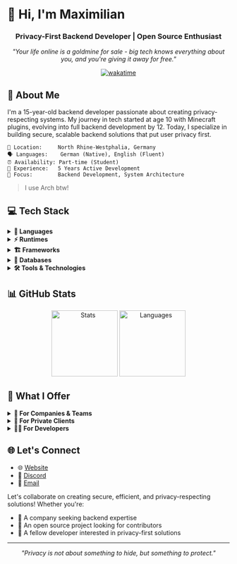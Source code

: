 # 👋 Hi, I'm Maximilian

<div align="center">

### Privacy-First Backend Developer | Open Source Enthusiast
*"Your life online is a goldmine for sale - big tech knows everything about you, and you're giving it away for free."*

[![wakatime](https://wakatime.com/badge/user/0ad8b047-7281-4bfc-9153-e679a73273f3/project/66e3e74d-0baf-4313-b02a-e37be2c693a8.svg)](https://wakatime.com/badge/user/0ad8b047-7281-4bfc-9153-e679a73273f3/project/66e3e74d-0baf-4313-b02a-e37be2c693a8)

</div>

## 🚀 About Me
I'm a 15-year-old backend developer passionate about creating privacy-respecting systems. My journey in tech started at age 10 with Minecraft plugins, evolving into full backend development by 12. Today, I specialize in building secure, scalable backend solutions that put user privacy first.

```plaintext
📍 Location:     North Rhine-Westphalia, Germany
🗣️ Languages:    German (Native), English (Fluent)
⏰ Availability: Part-time (Student)
💼 Experience:   5 Years Active Development
🎯 Focus:        Backend Development, System Architecture
```
> I use Arch btw!

## 💻 Tech Stack
<div align="left">
  <details >
    <summary><b>🔧 Languages</b></summary>
    <br>
    <img src="https://skillicons.dev/icons?i=ts,js,kotlin,java&theme=dark" alt="Languages"/>
  </details>

  <details >
    <summary><b>⚡ Runtimes</b></summary>
    <br>
    <img src="https://skillicons.dev/icons?i=nodejs,bun&theme=dark" alt="Runtimes"/>
  </details>

  <details >
    <summary><b>🏗️ Frameworks</b></summary>
    <br>
    <img src="https://skillicons.dev/icons?i=solidjs,nextjs,nuxtjs&theme=dark" alt="Frameworks"/>
  </details>

  <details >
    <summary><b>💾 Databases</b></summary>
    <br>
    <img src="https://skillicons.dev/icons?i=supabase,postgres,mysql&theme=dark" alt="Databases"/>
  </details>

  <details >
    <summary><b>🛠️ Tools & Technologies</b></summary>
    <br>
    <img src="https://skillicons.dev/icons?i=git,linux,docker&theme=dark" alt="Tools"/>
  </details>
</div>

## 📊 GitHub Stats
<div align="center">
  <img height="150em" src="https://github-readme-stats.vercel.app/api?username=GuthmannDev&show_icons=true&theme=dark&include_all_commits=true&count_private=true" alt="Stats"/>
  <img height="150em" src="https://github-readme-stats.vercel.app/api/top-langs/?username=GuthmannDev&layout=compact&theme=dark" alt="Languages"/>
</div>

## 🌟 What I Offer

<details >
  <summary><b>🏢 For Companies & Teams</b></summary>
  
  - 🏗️ Scalable backend architectures
  - 🔒 Security-first development
  - 📈 Performance-oriented solutions
</details>

<details>
  <summary><b>👥 For Private Clients</b></summary>
  
  - 🎯 Custom privacy-focused solutions
  - 🤝 Clear communication
  - 🔧 Reliable implementations
</details>

<details >
  <summary><b>👨‍💻 For Developers</b></summary>
  
  - 🌟 Clean, documented code
  - 🤝 Open source collaboration
  - 📚 Knowledge sharing
</details>

## 🌐 Let's Connect

- 🌐 [Website](https://nelmin.dev/)
- 💬 [Discord](https://discord.com/users/504014438383222804)
- 📧 [Email](mailto:me@nelmin.dev)

Let's collaborate on creating secure, efficient, and privacy-respecting solutions! Whether you're:
- 🏢 A company seeking backend expertise
- 🌟 An open source project looking for contributors
- 👥 A fellow developer interested in privacy-first solutions

---

<div align="center">

*"Privacy is not about something to hide, but something to protect."*

</div>
